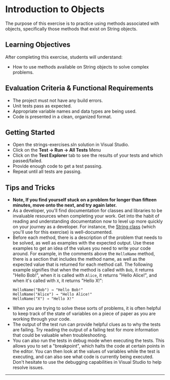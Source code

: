 # Introduction to Objects

The purpose of this exercise is to practice using methods associated with objects, specifically those methods that exist on String objects.

## Learning Objectives

After completing this exercise, students will understand:

* How to use methods available on String objects to solve complex problems.

## Evaluation Criteria & Functional Requirements

* The project must not have any build errors.
* Unit tests pass as expected.
* Appropriate variable names and data types are being used.
* Code is presented in a clean, organized format.

## Getting Started

* Open the strings-exercises.sln solution in Visual Studio.
* Click on the **Test -> Run -> All Tests** Menu
* Click on the **Test Explorer** tab to see the results of your tests and which passed/failed.
* Provide enough code to get a test passing.
* Repeat until all tests are passing.

## Tips and Tricks

* **Note, If you find yourself stuck on a problem for longer than fifteen minutes, move onto the next, and try again later.**
* As a developer, you'll find documentation for classes and libraries to be invaluable resources when completing your work. Get into the habit of reading and understanding documentation now to level up more quickly on your journey as a developer. For instance, the [String class][.net-core-string-api-docs] (which you'll use for this exercise) is well-documented.
* Before each method, there is a description of the problem that needs to be solved, as well as examples with the expected output. Use these examples to get an idea of the values you need to write your code around. For example, in the comments above the `HelloName` method, there is a section that includes the method name, as well as the expected value that is returned for each method call. The following example signifies that when the method is called with `Bob`, it returns "Hello Bob!", when it is called with `Alice`, it returns "Hello Alice!", and when it's called with `X`, it returns "Hello X!":
    ```
    HelloName("Bob") → "Hello Bob!"
    HelloName("Alice") → "Hello Alice!"
    HelloName("X") → "Hello X!"
    ```
* When you are trying to solve these sorts of problems, it is often helpful to keep track of the state of variables on a piece of paper as you are working through your code.
* The output of the test run can provide helpful clues as to why the tests are failing. Try reading the output of a failing test for more information that could be valuable when troubleshooting.
* You can also run the tests in debug mode when executing the tests. This allows you to set a "breakpoint", which halts the code at certain points in the editor. You can then look at the values of variables while the test is executing, and can also see what code is currently being executed. Don't hesitate to use the debugging capabilities in Visual Studio to help resolve issues.

---

[.net-core-string-api-docs]: https://docs.microsoft.com/en-us/dotnet/api/system.string?view=netcore-2.2
